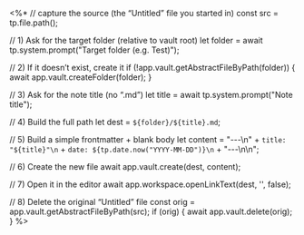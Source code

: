 <%* 
// capture the source (the “Untitled” file you started in)
const src = tp.file.path();

// 1) Ask for the target folder (relative to vault root)
let folder = await tp.system.prompt("Target folder (e.g. Test)");

// 2) If it doesn’t exist, create it
if (!app.vault.getAbstractFileByPath(folder)) {
  await app.vault.createFolder(folder);
}

// 3) Ask for the note title (no “.md”)
let title = await tp.system.prompt("Note title");

// 4) Build the full path
let dest = `${folder}/${title}.md`;

// 5) Build a simple frontmatter + blank body
let content = 
  "---\n" +
  `title: "${title}"\n` +
  `date: ${tp.date.now("YYYY-MM-DD")}\n` +
  "---\n\n";

// 6) Create the new file
await app.vault.create(dest, content);

// 7) Open it in the editor
await app.workspace.openLinkText(dest, '', false);

// 8) Delete the original “Untitled” file
const orig = app.vault.getAbstractFileByPath(src);
if (orig) {
  await app.vault.delete(orig);
}
%>
